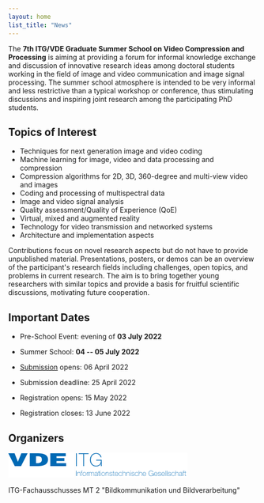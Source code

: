 ```yaml
---
layout: home
list_title: "News"
---
```


The **7th ITG/VDE Graduate Summer School on Video Compression and Processing** is aiming at providing a forum for informal knowledge exchange and discussion of innovative research ideas among doctoral students working in the field of image and video communication and image signal processing. 
The summer school atmosphere is intended to be very informal and less restrictive than a typical workshop or conference, thus stimulating discussions and inspiring joint research among the participating PhD students. 

## Topics of Interest

* Techniques for next generation image and video coding
* Machine learning for image, video and data processing and compression
* Compression algorithms for 2D, 3D, 360-degree and multi-view video and images
* Coding and processing of multispectral data
* Image and video signal analysis
* Quality assessment/Quality of Experience (QoE)
* Virtual, mixed and augmented reality
* Technology for video transmission and networked systems
* Architecture and implementation aspects

Contributions focus on novel research aspects but do not have to provide unpublished material. Presentations, posters, or demos can be an overview of the participant's research fields including challenges, open topics, and problems in current research. 
The aim is to bring together young researchers with similar topics and provide a basis for fruitful scientific discussions, motivating future cooperation.

## Important Dates

* Pre-School Event: evening of **03 July 2022** 
* Summer School: **04 -- 05 July 2022** 

* [Submission](01_howto.md) opens: 06 April 2022
* Submission deadline: 25 April 2022
* Registration opens: 15 May 2022
* Registration closes: 13 June 2022

## Organizers 

![VDE logo](/assets/images/vde.png) 
![ITG logo](/assets/images/itg.png)

ITG-Fachausschusses MT 2 "Bildkommunikation und Bildverarbeitung"



 
